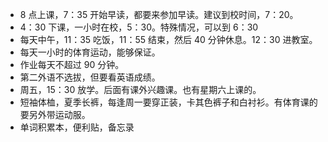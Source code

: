 - 8 点上课，7：35 开始早读，都要来参加早读。建议到校时间，7：20。
- 4：30 下课，一小时在校，5：30。特殊情况，可以到 6：30
- 每天中午，11：35 吃饭，11：55 结束，然后 40 分钟休息。12：30 进教室。
- 每天一小时的体育运动，能够保证。
- 作业每天不超过 90 分钟。
- 第二外语不选拔，但要看英语成绩。
- 周五，15：30 放学。后面有课外兴趣课。也有星期六上课的。
- 短袖体桖，夏季长裤，每逢周一要穿正装，卡其色裤子和白衬衫。有体育课的要另外带运动服。
- 单词积累本，便利贴，备忘录